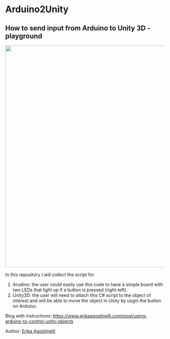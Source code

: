 # Arduino2Unity


## How to send input from Arduino to Unity 3D - playground

<img src="./img/test_unity.gif" width="700" />


In this repository I will collect the script for 
1. Arudino: the user could easily use this code to have a simple board with two LEDs that light up if a button is pressed (right-left). 
2. Unity3D: the user will need to attach this C# script to the object of interest and will be able to move the object in Unity by usgin the button on Arduino. 

Blog with instructions: <a href='https://www.erikaagostinelli.com/post/using-arduino-to-control-unity-objects'> https://www.erikaagostinelli.com/post/using-arduino-to-control-unity-objects </a>


Author: <a href="https://www.linkedin.com/in/erikaagostinelli/"> Erika Agostinelli </a>
